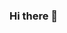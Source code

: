### Hi there 👋

<!--
**invadr/invadr** is a ✨ _special_ ✨ repository because its `README.md` (this file) appears on your GitHub profile.

Here are some ideas to get you started:

- 🔭 I’m currently working on the Night Squad project! It's a video game and so much more!  Stay tuned!
- 🌱 I’m currently learning C/C++, OpenGL/SDL, and graphics/game programming more generally.
- 👯 I’m looking to collaborate on any gaming or computer graphics tech related projects or codebases.
- 💬 Ask me about NIGHT SQUAD!!!
- 📫 How to reach me: Twitter: @invadrGames  IG: @invader_games
- 😄 Pronouns: He/Him
- ⚡ Fun fact: I have the same birday as both Bill Gates and the great John Romero!
-->
